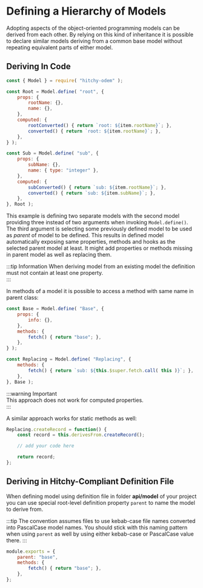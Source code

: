 # Defining a Hierarchy of Models

Adopting aspects of the object-oriented programming models can be derived from each other. By relying on this kind of inheritance it is possible to declare similar models deriving from a common base model without repeating equivalent parts of either model.

## Deriving In Code

```javascript
const { Model } = require( "hitchy-odem" );

const Root = Model.define( "root", {
    props: {
        rootName: {},
        name: {},
    },
    computed: {
        rootConverted() { return `root: ${item.rootName}`; },
        converted() { return `root: ${item.rootName}`; },
    },
} );

const Sub = Model.define( "sub", {
    props: {
        subName: {},
        name: { type: "integer" },
    },
    computed: {
        subConverted() { return `sub: ${item.rootName}`; },
        converted() { return `sub: ${item.subName}`; },
    },
}, Root );
```

This example is defining two separate models with the second model providing three instead of two arguments when invoking `Model.define()`. The third argument is selecting some previously defined model to be used as _parent_ of model to be defined. This results in defined model automatically exposing same properties, methods and hooks as the selected parent model at least. It might add properties or methods missing in parent model as well as replacing them.

:::tip Information
When deriving model from an existing model the definition must not contain at least one property.  
:::

In methods of a model it is possible to access a method with same name in parent class:

```javascript
const Base = Model.define( "Base", {
    props: {
        info: {},
    },
    methods: {
        fetch() { return "base"; },
    },
} );

const Replacing = Model.define( "Replacing", {
    methods: {
        fetch() { return `sub: ${this.$super.fetch.call( this )}`; },
    },
}, Base );
```

:::warning Important  
This approach does not work for computed properties.  
:::

A similar approach works for static methods as well:

```javascript
Replacing.createRecord = function() {
	const record = this.derivesFrom.createRecord();

    // add your code here

    return record;
};
```

## Deriving in Hitchy-Compliant Definition File

When defining model using definition file in folder **api/model** of your project you can use special root-level definition property `parent` to name the model to derive from. 

:::tip
The convention assumes files to use kebab-case file names converted into PascalCase model names. You should stick with this naming pattern when using `parent` as well by using either kebab-case or PascalCase value there.
:::

```javascript
module.exports = {
    parent: "base",
    methods: {
        fetch() { return "base"; },
    },
};
```
